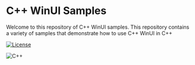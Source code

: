 # C++ WinUI Samples

Welcome to this repository of C++ WinUI samples.
This repository contains a variety of samples that demonstrate how to use C++ WinUI in C++

[![License](https://img.shields.io/badge/License-Apache_2.0-blue.svg)](https://opensource.org/licenses/Apache-2.0)

![C++](https://img.shields.io/badge/c++-%2300599C.svg?style=for-the-badge&logo=c%2B%2B&logoColor=white)
